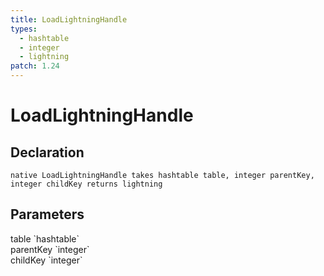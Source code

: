 ```yaml
---
title: LoadLightningHandle
types:
  - hashtable
  - integer
  - lightning
patch: 1.24
---
```


# LoadLightningHandle

## Declaration

```
native LoadLightningHandle takes hashtable table, integer parentKey, integer childKey returns lightning
```

## Parameters
<dl>
  <dt>table `hashtable`</dt>
  <dd></dd>

  <dt>parentKey `integer`</dt>
  <dd></dd>

  <dt>childKey `integer`</dt>
  <dd></dd>
</dl>